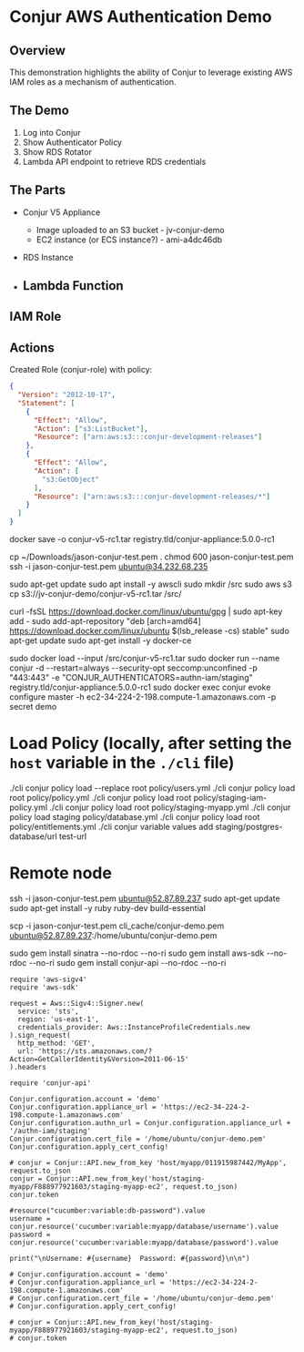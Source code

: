 # Conjur AWS Authentication Demo

## Overview
This demonstration highlights the ability of Conjur to leverage existing AWS IAM roles as a mechanism of authentication.


## The Demo

1. Log into Conjur
2. Show Authenticator Policy
3. Show RDS Rotator
4. Lambda API endpoint to retrieve RDS credentials



## The Parts

* Conjur V5 Appliance
  * Image uploaded to an S3 bucket - jv-conjur-demo
  * EC2 instance (or ECS instance?) - ami-a4dc46db

* RDS Instance

* Lambda Function
  -

IAM Role
  -


## Actions
Created Role (conjur-role) with policy:
```json
{
  "Version": "2012-10-17",
  "Statement": [
    {
      "Effect": "Allow",
      "Action": ["s3:ListBucket"],
      "Resource": ["arn:aws:s3:::conjur-development-releases"]
    },
    {
      "Effect": "Allow",
      "Action": [
        "s3:GetObject"
      ],
      "Resource": ["arn:aws:s3:::conjur-development-releases/*"]
    }
  ]
}
```

docker save -o conjur-v5-rc1.tar registry.tld/conjur-appliance:5.0.0-rc1

cp ~/Downloads/jason-conjur-test.pem .
chmod 600 jason-conjur-test.pem
ssh -i jason-conjur-test.pem ubuntu@34.232.68.235

sudo apt-get update
sudo apt install -y awscli
sudo mkdir /src
sudo aws s3 cp s3://jv-conjur-demo/conjur-v5-rc1.tar /src/

curl -fsSL https://download.docker.com/linux/ubuntu/gpg | sudo apt-key add -
sudo add-apt-repository "deb [arch=amd64] https://download.docker.com/linux/ubuntu $(lsb_release -cs) stable"
sudo apt-get update
sudo apt-get install -y docker-ce

sudo docker load --input /src/conjur-v5-rc1.tar
sudo docker run --name conjur -d --restart=always --security-opt seccomp:unconfined -p "443:443" -e "CONJUR_AUTHENTICATORS=authn-iam/staging" registry.tld/conjur-appliance:5.0.0-rc1
sudo docker exec conjur evoke configure master -h ec2-34-224-2-198.compute-1.amazonaws.com -p secret demo


# Load Policy (locally, after setting the `host` variable in the `./cli` file)
./cli conjur policy load --replace root policy/users.yml
./cli conjur policy load root policy/policy.yml
./cli conjur policy load root policy/staging-iam-policy.yml
./cli conjur policy load root policy/staging-myapp.yml
./cli conjur policy load staging policy/database.yml
./cli conjur policy load root policy/entitlements.yml
./cli conjur variable values add staging/postgres-database/url test-url

# Remote node
ssh -i jason-conjur-test.pem ubuntu@52.87.89.237
sudo apt-get update
sudo apt-get install -y ruby ruby-dev build-essential

scp -i jason-conjur-test.pem cli_cache/conjur-demo.pem ubuntu@52.87.89.237:/home/ubuntu/conjur-demo.pem


sudo gem install sinatra --no-rdoc --no-ri
sudo gem install aws-sdk --no-rdoc --no-ri
sudo gem install conjur-api --no-rdoc --no-ri

```
require 'aws-sigv4'
require 'aws-sdk'

request = Aws::Sigv4::Signer.new(
  service: 'sts',
  region: 'us-east-1',
  credentials_provider: Aws::InstanceProfileCredentials.new
).sign_request(
  http_method: 'GET',
  url: 'https://sts.amazonaws.com/?Action=GetCallerIdentity&Version=2011-06-15'
).headers

require 'conjur-api'

Conjur.configuration.account = 'demo'
Conjur.configuration.appliance_url = 'https://ec2-34-224-2-198.compute-1.amazonaws.com'
Conjur.configuration.authn_url = Conjur.configuration.appliance_url +  '/authn-iam/staging'
Conjur.configuration.cert_file = '/home/ubuntu/conjur-demo.pem'
Conjur.configuration.apply_cert_config!

# conjur = Conjur::API.new_from_key 'host/myapp/011915987442/MyApp', request.to_json
conjur = Conjur::API.new_from_key('host/staging-myapp/F888977921603/staging-myapp-ec2', request.to_json)
conjur.token

#resource("cucumber:variable:db-password").value
username = conjur.resource('cucumber:variable:myapp/database/username').value
password = conjur.resource('cucumber:variable:myapp/database/password').value

print("\nUsername: #{username}  Password: #{password}\n\n")

# Conjur.configuration.account = 'demo'
# Conjur.configuration.appliance_url = 'https://ec2-34-224-2-198.compute-1.amazonaws.com'
# Conjur.configuration.cert_file = '/home/ubuntu/conjur-demo.pem'
# Conjur.configuration.apply_cert_config!

# conjur = Conjur::API.new_from_key('host/staging-myapp/F888977921603/staging-myapp-ec2', request.to_json)
# conjur.token
```
